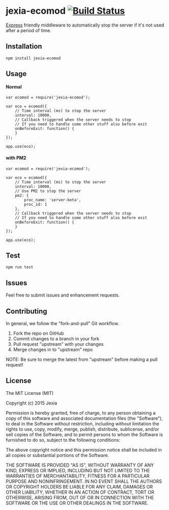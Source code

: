 # jexia-ecomod [![Build Status](https://travis-ci.org/jexia-inc/jexia-ecomod.svg)](https://travis-ci.org/jexia-inc/jexia-ecomod)

[Express](http://expressjs.com) friendly middleware to automatically stop the server if it's not used after a period of time.

## Installation

```
npm install jexia-ecomod
```

## Usage
#### Normal
```
var ecomod = require('jexia-ecomod');

var eco = ecomod({
    // Time interval (ms) to stop the server
    interval: 10000,
    // Callback triggered when the server needs to stop
    // If you need to handle some other stuff also before exit
    onBeforeExit: function() {
    }
});

app.use(eco);

```
#### with PM2
```
var ecomod = require('jexia-ecomod');

var eco = ecomod({
    // Time interval (ms) to stop the server
    interval: 10000,
    // Use PM2 to stop the server
    pm2: {
        proc_name: 'server-beta',
        proc_id: 1
    },
    // Callback triggered when the server needs to stop
    // If you need to handle some other stuff also before exit
    onBeforeExit: function() {
    }
});

app.use(eco);

```


## Test
```
npm run test

```

## Issues
Feel free to submit issues and enhancement requests.

## Contributing
 In general, we follow the "fork-and-pull" Git workflow.

 1. Fork the repo on GitHub
 2. Commit changes to a branch in your fork
 3. Pull request "upstream" with your changes
 4. Merge changes in to "upstream" repo

NOTE: Be sure to merge the latest from "upstream" before making a pull request!

## License

The MIT License (MIT)

Copyright (c) 2015 Jexia

Permission is hereby granted, free of charge, to any person obtaining a copy
of this software and associated documentation files (the "Software"), to deal
in the Software without restriction, including without limitation the rights
to use, copy, modify, merge, publish, distribute, sublicense, and/or sell
copies of the Software, and to permit persons to whom the Software is
furnished to do so, subject to the following conditions:

The above copyright notice and this permission notice shall be included in all
copies or substantial portions of the Software.

THE SOFTWARE IS PROVIDED "AS IS", WITHOUT WARRANTY OF ANY KIND, EXPRESS OR
IMPLIED, INCLUDING BUT NOT LIMITED TO THE WARRANTIES OF MERCHANTABILITY,
FITNESS FOR A PARTICULAR PURPOSE AND NONINFRINGEMENT. IN NO EVENT SHALL THE
AUTHORS OR COPYRIGHT HOLDERS BE LIABLE FOR ANY CLAIM, DAMAGES OR OTHER
LIABILITY, WHETHER IN AN ACTION OF CONTRACT, TORT OR OTHERWISE, ARISING FROM,
OUT OF OR IN CONNECTION WITH THE SOFTWARE OR THE USE OR OTHER DEALINGS IN THE
SOFTWARE.
